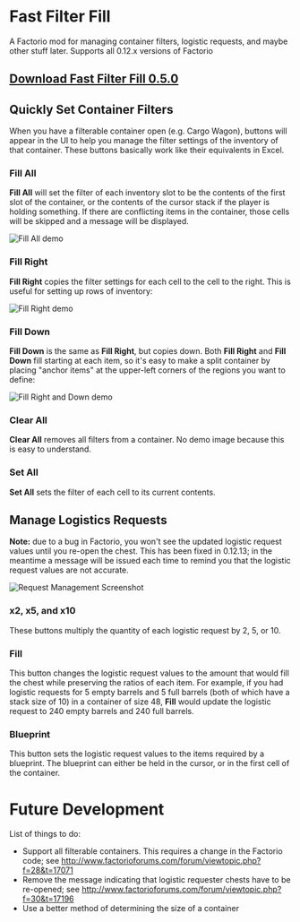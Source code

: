 # Fast Filter Fill

A Factorio mod for managing container filters, logistic requests, and maybe other stuff later. Supports all 0.12.x versions of Factorio

## [Download Fast Filter Fill 0.5.0](https://github.com/SeaRyanC/fast-filter-fill/raw/master/releases/FastFilterFill_0.5.0.zip)

## Quickly Set Container Filters

When you have a filterable container open (e.g. Cargo Wagon), buttons will appear in the UI to help you manage the filter settings of the inventory of that container. These buttons basically work like their equivalents in Excel.

### Fill All
**Fill All** will set the filter of each inventory slot to be the contents of the first slot of the container, or the contents of the cursor stack if the player is holding something. If there are conflicting items in the container, those cells will be skipped and a message will be displayed.

![Fill All demo](https://raw.githubusercontent.com/SeaRyanC/fast-filter-fill/master/gifs/fill-all-1.gif)

### Fill Right
**Fill Right** copies the filter settings for each cell to the cell to the right. This is useful for setting up rows of inventory:

![Fill Right demo](https://raw.githubusercontent.com/SeaRyanC/fast-filter-fill/master/gifs/fill-right-1.gif)

### Fill Down
**Fill Down** is the same as **Fill Right**, but copies down. Both **Fill Right** and **Fill Down** fill starting at each item, so it's easy to make a split container by placing "anchor items" at the upper-left corners of the regions you want to define:

![Fill Right and Down demo](https://raw.githubusercontent.com/SeaRyanC/fast-filter-fill/master/gifs/fill-right-and-down.gif)

### Clear All
**Clear All** removes all filters from a container. No demo image because this is easy to understand.

### Set All
**Set All** sets the filter of each cell to its current contents.

## Manage Logistics Requests

**Note:** due to a bug in Factorio, you won't see the updated logistic request values until you re-open the chest. This has been fixed in 0.12.13; in the meantime a message will be issued each time to remind you that the logistic request values are not accurate.

![Request Management Screenshot](https://github.com/SeaRyanC/fast-filter-fill/blob/master/gifs/requests.gif)

### x2, x5, and x10
These buttons multiply the quantity of each logistic request by 2, 5, or 10.

### Fill
This button changes the logistic request values to the amount that would fill the chest while preserving the ratios of each item. For example, if you had logistic requests for 5 empty barrels and 5 full barrels (both of which have a stack size of 10) in a container of size 48, **Fill** would update the logistic request to 240 empty barrels and 240 full barrels.

### Blueprint
This button sets the logistic request values to the items required by a blueprint. The blueprint can either be held in the cursor, or in the first cell of the container.

# Future Development

List of things to do:

 * Support all filterable containers. This requires a change in the Factorio code; see http://www.factorioforums.com/forum/viewtopic.php?f=28&t=17071
 * Remove the message indicating that logistic requester chests have to be re-opened; see http://www.factorioforums.com/forum/viewtopic.php?f=30&t=17196
 * Use a better method of determining the size of a container

